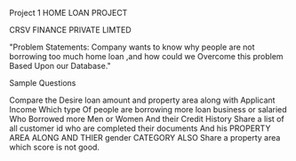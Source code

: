 
Project 1 HOME LOAN PROJECT 

CRSV FINANCE PRIVATE LIMTED

"Problem Statements: Company wants to know why people are not borrowing too much home loan ,and how could we Overcome this problem Based Upon our Database."

Sample Questions

Compare the Desire loan amount and property area along with Applicant Income
Which type Of people are borrowing more loan business or salaried
Who Borrowed more Men or Women And their Credit History
Share a list of all customer id who are completed their documents And his PROPERTY AREA ALONG AND THIER gender CATEGORY ALSO
Share a property area which score is not good.



